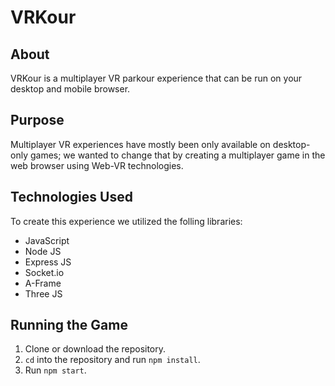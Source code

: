 # VRKour #
## About ##
VRKour is a multiplayer VR parkour experience that can be run on your desktop and mobile browser.

## Purpose ##
Multiplayer VR experiences have mostly been only available on desktop-only games; we wanted to change that by creating
a multiplayer game in the web browser using Web-VR technologies.

## Technologies Used ##
To create this experience we utilized the folling libraries:
- JavaScript
- Node JS
- Express JS
- Socket.io
- A-Frame
- Three JS

## Running the Game ##
1. Clone or download the repository.
2. `cd` into the repository and run `npm install`.
3. Run `npm start`.
